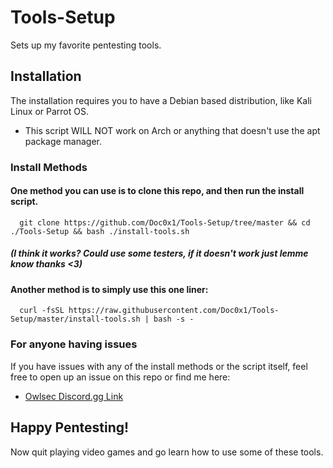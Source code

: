 # Tools-Setup
Sets up my favorite pentesting tools.
## Installation
The installation requires you to have a Debian based distribution, like Kali Linux or Parrot OS. 
- This script WILL NOT work on Arch or anything that doesn't use the apt package manager.
### Install Methods
  #### One method you can use is to clone this repo, and then run the install script.
```
  git clone https://github.com/Doc0x1/Tools-Setup/tree/master && cd ./Tools-Setup && bash ./install-tools.sh
```
  ##### (I think it works? Could use some testers, if it doesn't work just lemme know thanks <3)

  #### Another method is to simply use this one liner:
```
  curl -fsSL https://raw.githubusercontent.com/Doc0x1/Tools-Setup/master/install-tools.sh | bash -s -
```

### For anyone having issues
If you have issues with any of the install methods or the script itself, feel free to open up an issue on this repo or find me here:
- [Owlsec Discord.gg Link](https://discord.gg/owlsec)

## Happy Pentesting!
Now quit playing video games and go learn how to use some of these tools.
